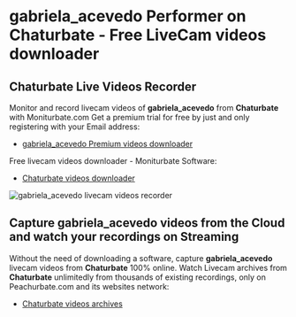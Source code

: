 # gabriela_acevedo Performer on Chaturbate - Free LiveCam videos downloader

## Chaturbate Live Videos Recorder

Monitor and record livecam videos of **gabriela_acevedo** from **Chaturbate** with Moniturbate.com
Get a premium trial for free by just and only registering with your Email address:
* [gabriela_acevedo Premium videos downloader](https://moniturbate.com/request-demo-licence-key.html)

Free livecam videos downloader - Moniturbate Software:
* [Chaturbate videos downloader](https://moniturbate.com/moniturbate-download-software.html)

![gabriela_acevedo livecam videos recorder](https://peachurnet.com/templates/moniturbate-software.png)


## Capture gabriela_acevedo videos from the Cloud and watch your recordings on Streaming

Without the need of downloading a software, capture **gabriela_acevedo** livecam videos from **Chaturbate** 100% online.
Watch Livecam archives from **Chaturbate** unlimitedly from thousands of existing recordings, only on Peachurbate.com and its websites network:
* [Chaturbate videos archives](https://peachurnet.com/)